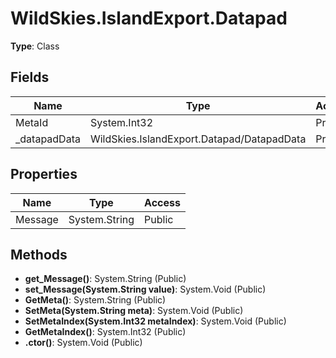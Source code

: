 ﻿# WildSkies.IslandExport.Datapad

**Type**: Class

## Fields

| Name | Type | Access |
|------|------|--------|
| MetaId | System.Int32 | Private |
| _datapadData | WildSkies.IslandExport.Datapad/DatapadData | Private |

## Properties

| Name | Type | Access |
|------|------|--------|
| Message | System.String | Public |

## Methods

- **get_Message()**: System.String (Public)
- **set_Message(System.String value)**: System.Void (Public)
- **GetMeta()**: System.String (Public)
- **SetMeta(System.String meta)**: System.Void (Public)
- **SetMetaIndex(System.Int32 metaIndex)**: System.Void (Public)
- **GetMetaIndex()**: System.Int32 (Public)
- **.ctor()**: System.Void (Public)

